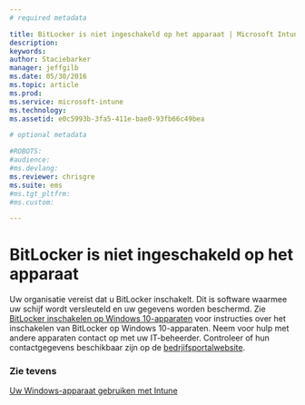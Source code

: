 ```yaml
---
# required metadata

title: BitLocker is niet ingeschakeld op het apparaat | Microsoft Intune
description:
keywords:
author: Staciebarker
manager: jeffgilb
ms.date: 05/30/2016
ms.topic: article
ms.prod:
ms.service: microsoft-intune
ms.technology:
ms.assetid: e0c5993b-3fa5-411e-bae0-93fb66c49bea

# optional metadata

#ROBOTS:
#audience:
#ms.devlang:
ms.reviewer: chrisgre
ms.suite: ems
#ms.tgt_pltfrm:
#ms.custom:

---
```



# BitLocker is niet ingeschakeld op het apparaat

Uw organisatie vereist dat u BitLocker inschakelt. Dit is software waarmee uw schijf wordt versleuteld en uw gegevens worden beschermd. Zie [BitLocker inschakelen op Windows 10-apparaten](https://gallery.technet.microsoft.com/How-to-turn-on-BitLocker-34294d3d) voor instructies over het inschakelen van BitLocker op Windows 10-apparaten. Neem voor hulp met andere apparaten contact op met uw IT-beheerder. Controleer of hun contactgegevens beschikbaar zijn op de [bedrjifsportalwebsite](http://portal.manage.microsoft.com).

### Zie tevens
[Uw Windows-apparaat gebruiken met Intune](using-your-windows-device-with-intune.md)

<!--HONumber=Jun16_HO2-->


